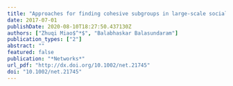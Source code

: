 ```yaml
---
title: "Approaches for finding cohesive subgroups in large-scale social networks via maximum $k$-plex detection"
date: 2017-07-01
publishDate: 2020-08-10T18:27:50.437130Z
authors: ["Zhuqi Miao$^*$", "Balabhaskar Balasundaram"]
publication_types: ["2"]
abstract: ""
featured: false
publication: "*Networks*"
url_pdf: "http://dx.doi.org/10.1002/net.21745"
doi: "10.1002/net.21745"
---
```


